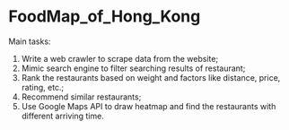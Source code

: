# FoodMap_of_Hong_Kong

Main tasks:
1. Write a web crawler to scrape data from the website; 
2. Mimic search engine to filter searching results of restaurant; 
3. Rank the restaurants based on weight and factors like distance, price, rating, etc.;
4. Recommend similar restaurants;
5. Use Google Maps API to draw heatmap and find the restaurants with different arriving time.
